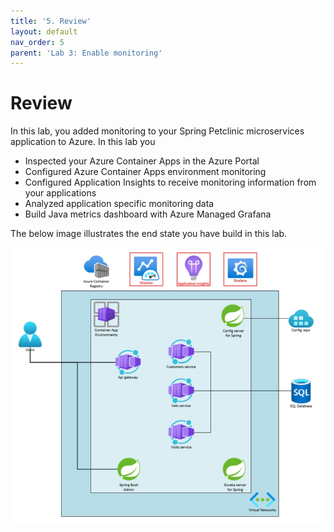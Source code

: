 ```yaml
---
title: '5. Review'
layout: default
nav_order: 5
parent: 'Lab 3: Enable monitoring'
---
```


# Review

In this lab, you added monitoring to your Spring Petclinic microservices application to Azure. In this lab you

- Inspected your Azure Container Apps in the Azure Portal
- Configured Azure Container Apps environment monitoring
- Configured Application Insights to receive monitoring information from your applications
- Analyzed application specific monitoring data
- Build Java metrics dashboard with Azure Managed Grafana

The below image illustrates the end state you have build in this lab.

![lab 3 overview](../../images/acalab3.png)
